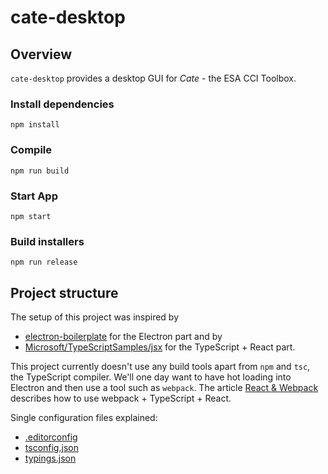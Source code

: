 # cate-desktop

## Overview

`cate-desktop` provides a desktop GUI for *Cate* - the ESA CCI Toolbox.


### Install dependencies

```
npm install
```

### Compile

```
npm run build
```

### Start App
```
npm start
```

### Build installers
```
npm run release
```

## Project structure

The setup of this project was inspired by 
* [electron-boilerplate](https://github.com/szwacz/electron-boilerplate) for the Electron part and by
* [Microsoft/TypeScriptSamples/jsx](https://github.com/Microsoft/TypeScriptSamples/tree/master/jsx) for the TypeScript + React part.

This project currently doesn't use any build tools apart from `npm` and `tsc`, the TypeScript compiler. 
We'll one day want to have hot loading into Electron and then use a tool such as `webpack`. The article 
[React & Webpack](http://www.typescriptlang.org/docs/handbook/react-&-webpack.html) describes how to use webpack + TypeScript + React.

Single configuration files explained:

* [.editorconfig](http://editorconfig.org/)
* [tsconfig.json](http://www.typescriptlang.org/docs/handbook/tsconfig-json.html) 
* [typings.json](https://github.com/typings/typings) 
